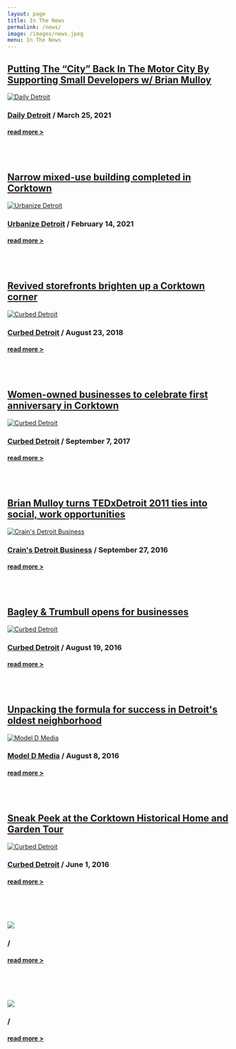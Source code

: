 ```yaml
---
layout: page
title: In The News
permalink: /news/
image: /images/news.jpeg
menu: In The News
---
```


## [Putting The “City” Back In The Motor City By Supporting Small Developers w/ Brian Mulloy](http://www.dailydetroit.com/2021/03/25/putting-the-city-back-in-the-motor-city-by-supporting-small-developers-w-brian-mulloy/)
[![Daily Detroit](/images/news/03252021.jpeg "Daily Detroit")](http://www.dailydetroit.com/2021/03/25/putting-the-city-back-in-the-motor-city-by-supporting-small-developers-w-brian-mulloy/)
### [Daily Detroit](http://www.dailydetroit.com/2021/03/25/putting-the-city-back-in-the-motor-city-by-supporting-small-developers-w-brian-mulloy/) / March 25, 2021
#### [read more >](http://www.dailydetroit.com/2021/03/25/putting-the-city-back-in-the-motor-city-by-supporting-small-developers-w-brian-mulloy/)

<br>
<br>

## [Narrow mixed-use building completed in Corktown](https://urbanize.city/detroit/post/narrow-mixed-use-building-completed-corktown)
[![Urbanize Detroit](/images/news/02142021.jpeg "Urbanize Detroit")](https://urbanize.city/detroit/post/narrow-mixed-use-building-completed-corktown)
### [Urbanize Detroit](https://urbanize.city/detroit/post/narrow-mixed-use-building-completed-corktown) / February 14, 2021
#### [read more >](https://urbanize.city/detroit/post/narrow-mixed-use-building-completed-corktown)

<br>
<br>

## [Revived storefronts brighten up a Corktown corner](https://detroit.curbed.com/2018/8/23/17760618/corktown-storefront-renovation-bagley-trumbull)
[![Curbed Detroit](/images/news/08232018.jpeg "Curbed Detroit")](https://detroit.curbed.com/2018/8/23/17760618/corktown-storefront-renovation-bagley-trumbull)
### [Curbed Detroit](https://detroit.curbed.com/2018/8/23/17760618/corktown-storefront-renovation-bagley-trumbull) / August 23, 2018
#### [read more >](https://detroit.curbed.com/2018/8/23/17760618/corktown-storefront-renovation-bagley-trumbull)

<br>
<br>

## [Women-owned businesses to celebrate first anniversary in Corktown](https://detroit.curbed.com/2017/9/7/16267458/women-owned-businesses-corktown)
[![Curbed Detroit](/images/news/09072017.jpeg "Curbed Detroit")](https://detroit.curbed.com/2017/9/7/16267458/women-owned-businesses-corktown)
### [Curbed Detroit](https://detroit.curbed.com/2017/9/7/16267458/women-owned-businesses-corktown) / September 7, 2017
#### [read more >](https://detroit.curbed.com/2017/9/7/16267458/women-owned-businesses-corktown)

<br>
<br>

## [Brian Mulloy turns TEDxDetroit 2011 ties into social, work opportunities](https://www.crainsdetroit.com/article/20160927/BLOG104/160929842/brian-mulloy-turns-tedxdetroit-2011-ties-into-social-work)
[![Crain's Detroit Business](/images/news/09272016.jpeg "Crain's Detroit Business")](https://www.crainsdetroit.com/article/20160927/BLOG104/160929842/brian-mulloy-turns-tedxdetroit-2011-ties-into-social-work)
### [Crain's Detroit Business](https://www.crainsdetroit.com/article/20160927/BLOG104/160929842/brian-mulloy-turns-tedxdetroit-2011-ties-into-social-work) / September 27, 2016
#### [read more >](https://www.crainsdetroit.com/article/20160927/BLOG104/160929842/brian-mulloy-turns-tedxdetroit-2011-ties-into-social-work)

<br>
<br>

## [Bagley & Trumbull opens for businesses](https://detroit.curbed.com/2016/8/19/12555054/bagley-trumbull-corktown-businesses)
[![Curbed Detroit](/images/news/08192016.jpeg "Curbed Detroit")]()
### [Curbed Detroit](https://detroit.curbed.com/2016/8/19/12555054/bagley-trumbull-corktown-businesses) / August 19, 2016
#### [read more >](https://detroit.curbed.com/2016/8/19/12555054/bagley-trumbull-corktown-businesses)

<br>
<br>

## [Unpacking the formula for success in Detroit's oldest neighborhood](https://www.modeldmedia.com/features/corktown-unpacked-072816.aspx)
[![Model D Media](/images/news/08082016.jpeg "Model D Media")]()
### [Model D Media](https://www.modeldmedia.com/features/corktown-unpacked-072816.aspx) / August 8, 2016
#### [read more >](https://www.modeldmedia.com/features/corktown-unpacked-072816.aspx)

<br>
<br>

## [Sneak Peek at the Corktown Historical Home and Garden Tour](https://detroit.curbed.com/2016/6/1/11823278/sneak-peek-corktown-historical-home-garden-tour)
[![Curbed Detroit](/images/news/06012016.jpeg "Curbed Detroit")](https://detroit.curbed.com/2016/6/1/11823278/sneak-peek-corktown-historical-home-garden-tour)
### [Curbed Detroit](https://detroit.curbed.com/2016/6/1/11823278/sneak-peek-corktown-historical-home-garden-tour) / June 1, 2016 
#### [read more >](https://detroit.curbed.com/2016/6/1/11823278/sneak-peek-corktown-historical-home-garden-tour)

<br>
<br>

## []()
[![](/images/news/.jpeg "")]()
### []() / 
#### [read more >]()

<br>
<br>

## []()
[![](/images/news/.jpeg "")]()
### []() / 
#### [read more >]()

<br>
<br>
